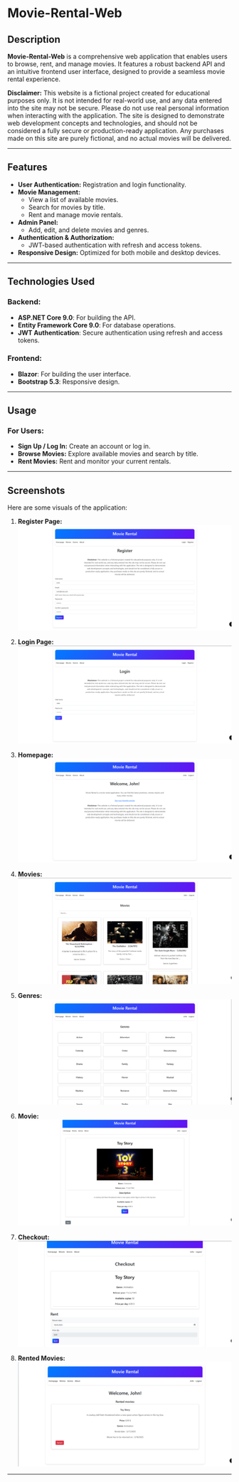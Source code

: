 # Movie-Rental-Web

## Description

**Movie-Rental-Web** is a comprehensive web application that enables users to browse, rent, and manage movies. It features a robust backend API and an intuitive frontend user interface, designed to provide a seamless movie rental experience.

**Disclaimer:** This website is a fictional project created for educational purposes only. It is not intended for real-world use, and any data entered into the site may not be secure. Please do not use real personal information when interacting with the application. The site is designed to demonstrate web development concepts and technologies, and should not be considered a fully secure or production-ready application. Any purchases made on this site are purely fictional, and no actual movies will be delivered.

---

## Features

- **User Authentication:** Registration and login functionality.
- **Movie Management:**
  - View a list of available movies.
  - Search for movies by title.
  - Rent and manage movie rentals.
- **Admin Panel:**
  - Add, edit, and delete movies and genres.
- **Authentication & Authorization:**
  - JWT-based authentication with refresh and access tokens.
- **Responsive Design:** Optimized for both mobile and desktop devices.

---

## Technologies Used

### Backend:
- **ASP.NET Core 9.0**: For building the API.
- **Entity Framework Core 9.0**: For database operations.
- **JWT Authentication**: Secure authentication using refresh and access tokens.

### Frontend:
- **Blazor**: For building the user interface.
- **Bootstrap 5.3**: Responsive design.

---

## Usage

### For Users:
- **Sign Up / Log In:** Create an account or log in.
- **Browse Movies:** Explore available movies and search by title.
- **Rent Movies:** Rent and monitor your current rentals.

---


## Screenshots

Here are some visuals of the application:

1. **Register Page:**
   ![Register Page](img/Register.png)

2. **Login Page:**
   ![Login Page](img/Login.png)

3. **Homepage:**
   ![Homepage](img/Homepage.png)

4. **Movies:**
   ![Movies](img/Allmovies.png)

5. **Genres:**
   ![Genres](img/Genres.png)

6. **Movie:**
   ![Movie](img/Movie.png)

7. **Checkout:**
   ![Checkout](img/Checkout.png)

8. **Rented Movies:**
   ![Movie](img/Rentedmovies.png)

---
